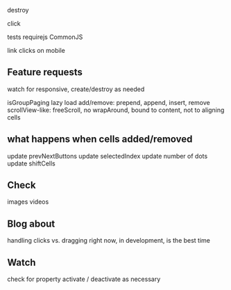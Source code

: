 <!-- set initial x to seleted cell -->
<!-- quad limit dragging from ends -->
<!-- test margins on items -->
<!-- window resize logic -->
<!-- previous / next buttons -->
<!-- disable prev/next buttons when at end of cells -->
<!-- pager dots -->
<!-- click event - links, buttons, inputs -->
destroy
<!-- only animate when moving -->
<!-- add translate -->
<!-- jQuery bridget -->
<!-- jQuery events -->
<!-- HTML init -->
<!-- events -->
  <!-- select -->
  click
  <!-- settle - when slider settles at selected cell -->
tests
requirejs
CommonJS
<!-- isOriginLeft: false -->
<!-- wrapAround without clones -->
<!-- Flickity.data -->

<!-- isWrapAround -->
<!-- IE8 button -->

link clicks on mobile
<!-- don't use translate3d() when settled -->
<!-- add selected class to cell -->

## Feature requests

<!-- keyboard events -->
watch for responsive, create/destroy as needed
<!-- autoPlay -->
<!-- free scrolling, no alignment -->
isGroupPaging
lazy load
add/remove: prepend, append, insert, remove
scrollView-like: freeScroll, no wrapAround, bound to content, not to aligning cells

## what happens when cells added/removed

update prevNextButtons
update selectedIndex
update number of dots
update shiftCells

## Check

images
videos
<!-- dragEnd quadLimit on full-width cells -->

## Blog about

<!-- wrapAround -->
handling clicks vs. dragging
right now, in development, is the best time


## Watch

check for property
activate / deactivate as necessary
